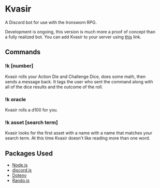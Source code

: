 # Kvasir
A Discord bot for use with the Ironsworn RPG.

Development is ongoing, this version is much more a proof of concept than a fully realized bot. You can add Kvasir to your server using [this](https://discord.com/api/oauth2/authorize?client_id=809058483932495895&permissions=2048&scope=bot) link.

## Commands
### !k [number]
Kvasir rolls your Action Die and Challenge Dice, does some math, then sends a message back. It tags the user who sent the command along with all of the dice results and the outcome of the roll.
### !k oracle
Kvasir rolls a d100 for you.
### !k asset [search term]
Kvasir looks for the first asset with a name with a name that matches your search term. At this time Kvasir doesn't like reading more than one word.

## Packages Used
* [Node.js](https://nodejs.org/)
* [discord.js](https://discord.js.org/)
* [Dotenv](https://github.com/motdotla/dotenv)
* [Rando.js](https://randojs.com/)
